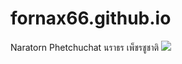 # fornax66.github.io
Naratorn Phetchuchat 
นราธร เพ็ชรชูชาติ
<img src="C:/Users/ICT/Documents/GitHub/fornax66.github.io/jroj.jpeg">
